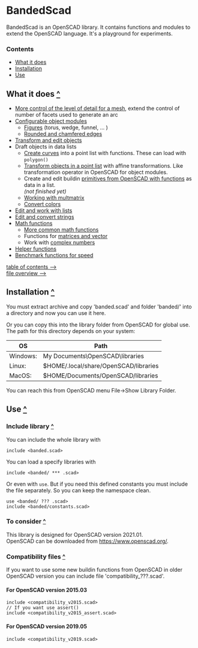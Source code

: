 BandedScad
==========

BandedScad is an OpenSCAD library.
It contains functions and modules to extend the OpenSCAD language.
It's a playground for experiments.

### Contents
[contents]: #contents "Up to Contents"
- [What it does](#what-it-does-)
- [Installation](#installation-)
- [Use](#use-)


What it does [^][contents]
--------------------------

- [More control of the level of detail for a mesh][extend],
    extend the control of number of facets used to generate an arc
- [Configurable object modules][object]
  - [Figures][figures] (torus, wedge, funnel, ... )
  - [Rounded and chamfered edges][edges]
- [Transform and edit objects][operator]
- Draft objects in data lists
  - [Create curves][curves] into a point list with functions.
    These can load with `polygon()`
  - [Transform objects in a point list][transform] with affine transformations.
    Like transformation operator in OpenSCAD for object modules.
  - Create and edit buildin [primitives from OpenSCAD with functions][primitives]
    as data in a list.\
    _(not finished yet)_
  - [Working with multmatrix][multmatrix]
  - [Convert colors][color]
- [Edit and work with lists][list]
- [Edit and convert strings][string]
- [Math functions][math]
  - [More common math functions][math_common]
  - Functions for [matrices and vector][matrix]
  - Work with [complex numbers][complex]
- [Helper functions][helper]
- [Benchmark functions for speed][benchmark]

[table of contents -->](doc/contents.md)\
[file overview -->](doc/file_overview.md)

[extend]:      doc/extend.md
[draft]:       doc/draft.md
[curves]:      doc/curves.md
[transform]:   doc/transform.md
[multmatrix]:  doc/multmatrix.md
[primitives]:  doc/primitives.md
[color]:       doc/color.md
[list]:        doc/list.md
[string]:      doc/string.md
[helper]:      doc/helper.md
[benchmark]:   doc/helper.md#benchmark-function-
[math]:        doc/math.md
[math_common]: doc/math.md#more-math-functions-
[matrix]:      doc/matrix.md
[complex]:     doc/complex.md
[operator]:    doc/operator.md
[object]:      doc/object.md
[edges]:       doc/object.md#rounded-edges-
[figures]:     doc/object.md#figures-


Installation [^][contents]
--------------------------

You must extract archive and copy 'banded.scad' and folder 'banded/' into a directory
and now you can use it here.
  
Or you can copy this into the library folder from OpenSCAD for global use.
The path for this directory depends on your system:

| OS       | Path
|----------|------
| Windows: | My Documents\OpenSCAD\libraries
| Linux:   | $HOME/.local/share/OpenSCAD/libraries
| MacOS:   | $HOME/Documents/OpenSCAD/libraries

You can reach this from OpenSCAD menu File->Show Library Folder.


Use [^][contents]
-----------------

### Include library [^][contents]

You can include the whole library with
```OpenSCAD
include <banded.scad>
```
  
You can load a specify libraries with
```OpenSCAD
include <banded/ *** .scad>
```
Or even with `use`. But if you need this defined constants
you must include the file separately.
So you can keep the namespace clean.
```OpenSCAD
use <banded/ ??? .scad>
include <banded/constants.scad>
```


### To consider [^][contents]

This library is designed for OpenSCAD version 2021.01.\
OpenSCAD can be downloaded from <https://www.openscad.org/>.


### Compatibility files [^][contents]

If you want to use some new buildin functions from OpenSCAD in older OpenSCAD version
you can include file 'compatibility_???.scad'.

#### For OpenSCAD version 2015.03
```OpenSCAD
include <compatibility_v2015.scad>
// If you want use assert()
include <compatibility_v2015_assert.scad>
```

#### For OpenSCAD version 2019.05
```OpenSCAD
include <compatibility_v2019.scad>
```
